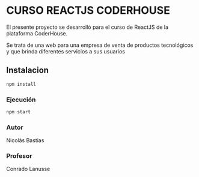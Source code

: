 # CURSO REACTJS CODERHOUSE

El presente proyecto se desarrolló para el curso de ReactJS de la plataforma CoderHouse.

Se trata de una web para una empresa de venta de productos tecnológicos y que brinda diferentes servicios a sus usuarios

## Instalacion

```bash
npm install
```

### Ejecución
```bash
npm start
```

### Autor
Nicolás Bastias

### Profesor
Conrado Lanusse